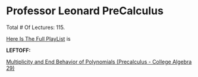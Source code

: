 # Professor Leonard PreCalculus

Total # Of Lectures: 115.

[Here Is The Full PlayList](https://www.youtube.com/playlist?list=PLDesaqWTN6ESsmwELdrzhcGiRhk5DjwLP)
is

**LEFTOFF:**

[Multiplicity and End Behavior of Polynomials (Precalculus - College Algebra 29)](https://www.youtube.com/watch?v=Gxh-mEt1K-o)
